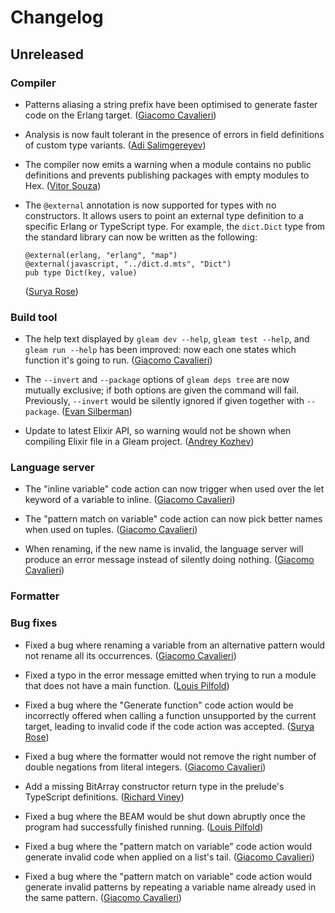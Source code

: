 # Changelog

## Unreleased

### Compiler

- Patterns aliasing a string prefix have been optimised to generate faster code
  on the Erlang target.
  ([Giacomo Cavalieri](https://github.com/giacomocavalieri))

- Analysis is now fault tolerant in the presence of errors in field definitions
  of custom type variants.
  ([Adi Salimgereyev](https://github.com/abs0luty))

- The compiler now emits a warning when a module contains no public definitions
  and prevents publishing packages with empty modules to Hex.
  ([Vitor Souza](https://github.com/vit0rr))

- The `@external` annotation is now supported for types with no constructors. It
  allows users to point an external type definition to a specific Erlang or
  TypeScript type. For example, the `dict.Dict` type from the standard library
  can now be written as the following:

  ```gleam
  @external(erlang, "erlang", "map")
  @external(javascript, "../dict.d.mts", "Dict")
  pub type Dict(key, value)
  ```

  ([Surya Rose](https://github.com/GearsDatapacks))

### Build tool

- The help text displayed by `gleam dev --help`, `gleam test --help`, and
  `gleam run --help` has been improved: now each one states which function it's
  going to run.
  ([Giacomo Cavalieri](https://github.com/giacomocavalieri))

- The `--invert` and `--package` options of `gleam deps tree` are now mutually
  exclusive; if both options are given the command will fail. Previously,
  `--invert` would be silently ignored if given together with `--package`.
  ([Evan Silberman](https://github.com/silby))

- Update to latest Elixir API, so warning would not be shown when compiling
  Elixir file in a Gleam project.
  ([Andrey Kozhev](https://github.com/ankddev))

### Language server

- The "inline variable" code action can now trigger when used over the let
  keyword of a variable to inline.
  ([Giacomo Cavalieri](https://github.com/giacomocavalieri))

- The "pattern match on variable" code action can now pick better names when
  used on tuples.
  ([Giacomo Cavalieri](https://github.com/giacomocavalieri))

- When renaming, if the new name is invalid, the language server will produce an
  error message instead of silently doing nothing.
  ([Giacomo Cavalieri](https://github.com/giacomocavalieri))

### Formatter

### Bug fixes

- Fixed a bug where renaming a variable from an alternative pattern would not
  rename all its occurrences.
  ([Giacomo Cavalieri](https://github.com/giacomocavalieri))

- Fixed a typo in the error message emitted when trying to run a module that
  does not have a main function.
  ([Louis Pilfold](https://github.com/lpil))

- Fixed a bug where the "Generate function" code action would be incorrectly
  offered when calling a function unsupported by the current target, leading to
  invalid code if the code action was accepted.
  ([Surya Rose](https://github.com/GearsDatapacks))

- Fixed a bug where the formatter would not remove the right number of double
  negations from literal integers.
  ([Giacomo Cavalieri](https://github.com/giacomocavalieri))

- Add a missing BitArray constructor return type in the prelude's TypeScript
  definitions.
  ([Richard Viney](https://github.com/richard-viney))

- Fixed a bug where the BEAM would be shut down abruptly once the program had
  successfully finished running.
  ([Louis Pilfold](https://github.com/lpil))

- Fixed a bug where the "pattern match on variable" code action would generate
  invalid code when applied on a list's tail.
  ([Giacomo Cavalieri](https://github.com/giacomocavalieri))

- Fixed a bug where the "pattern match on variable" code action would generate
  invalid patterns by repeating a variable name already used in the same pattern.
  ([Giacomo Cavalieri](https://github.com/giacomocavalieri))
